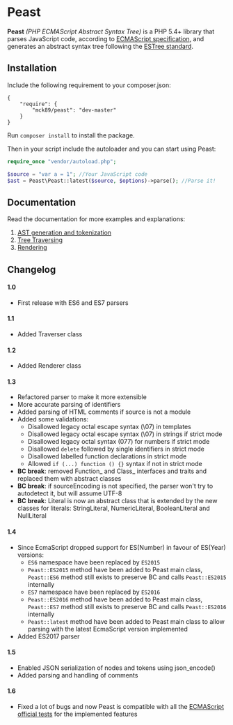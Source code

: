Peast
==========
**Peast** _(PHP ECMAScript Abstract Syntax Tree)_ is a PHP 5.4+ library that parses JavaScript code, according to [ECMAScript specification](http://www.ecma-international.org/publications/standards/Ecma-262.htm), and generates an abstract syntax tree following the [ESTree standard](https://github.com/estree/estree).

Installation
-------------
Include the following requirement to your composer.json:
```
{
	"require": {
		"mck89/peast": "dev-master"
	}
}
```

Run `composer install` to install the package.

Then in your script include the autoloader and you can start using Peast:

```php
require_once "vendor/autoload.php";

$source = "var a = 1"; //Your JavaScript code
$ast = Peast\Peast::latest($source, $options)->parse(); //Parse it!
```

Documentation
-------------
Read the documentation for more examples and explanations:

 1. [AST generation and tokenization](doc/ast-and-tokenization.md)
 2. [Tree Traversing](doc/tree-traversing.md)
 3. [Rendering](doc/rendering.md)

Changelog
-------------

#### 1.0
* First release with ES6 and ES7 parsers

#### 1.1
* Added Traverser class

#### 1.2
* Added Renderer class

#### 1.3
* Refactored parser to make it more extensible
* More accurate parsing of identifiers
* Added parsing of HTML comments if source is not a module
* Added some validations:
    * Disallowed legacy octal escape syntax (\07) in templates
    * Disallowed legacy octal escape syntax (\07) in strings if strict mode
    * Disallowed legacy octal syntax (077) for numbers if strict mode
    * Disallowed `delete` followed by single identifiers in strict mode
    * Disallowed labelled function declarations in strict mode
    * Allowed `if (...) function () {}` syntax if not in strict mode
* __BC break__: removed Function_ and Class_ interfaces and traits and replaced them with abstract classes
* __BC break__: if sourceEncoding is not specified, the parser won't try to autodetect it, but will assume UTF-8
* __BC break__: Literal is now an abstract class that is extended by the new classes for literals: StringLiteral, NumericLiteral, BooleanLiteral and NullLiteral

#### 1.4
* Since EcmaScript dropped support for ES(Number) in favour of ES(Year) versions:
    * `ES6` namespace have been replaced by `ES2015`
    * `Peast::ES2015` method have been added to Peast main class, `Peast::ES6` method still exists to preserve BC and calls `Peast::ES2015` internally
    * `ES7` namespace have been replaced by `ES2016`
    * `Peast::ES2016` method have been added to Peast main class, `Peast::ES7` method still exists to preserve BC and calls `Peast::ES2016` internally
    * `Peast::latest` method have been added to Peast main class to allow parsing with the latest EcmaScript version implemented
* Added ES2017 parser

#### 1.5
* Enabled JSON serialization of nodes and tokens using json_encode()
* Added parsing and handling of comments

#### 1.6
* Fixed a lot of bugs and now Peast is compatible with all the [ECMAScript official tests](https://github.com/tc39/test262) for the implemented features
